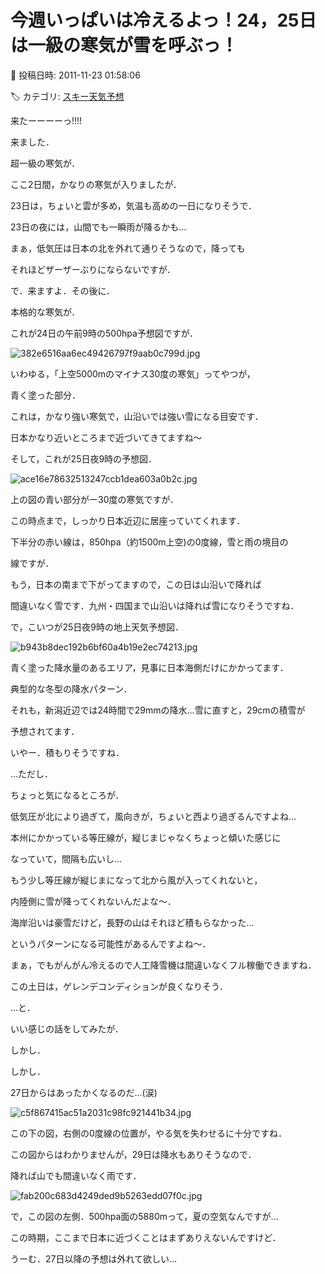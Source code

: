 # 今週いっぱいは冷えるよっ！24，25日は一級の寒気が雪を呼ぶっ！

📅 投稿日時: 2011-11-23 01:58:06

🏷️ カテゴリ: [スキー天気予想](c6554f5c3c106093b511a8daae23757e8.md)

来たーーーーっ!!!!





来ました．


超一級の寒気が．





ここ2日間，かなりの寒気が入りましたが．


23日は，ちょいと雲が多め，気温も高めの一日になりそうで．


23日の夜には，山間でも一瞬雨が降るかも…


まぁ，低気圧は日本の北を外れて通りそうなので，降っても


それほどザーザーぶりにならないですが．





で．来ますよ．その後に．


本格的な寒気が．





これが24日の午前9時の500hpa予想図ですが．




![382e6516aa6ec49426797f9aab0c799d.jpg](images/382e6516aa6ec49426797f9aab0c799d.jpg)




いわゆる，「上空5000mのマイナス30度の寒気」ってやつが，


青く塗った部分．


これは，かなり強い寒気で，山沿いでは強い雪になる目安です．


日本かなり近いところまで近づいてきてますね～





そして，これが25日夜9時の予想図．




![ace16e78632513247ccb1dea603a0b2c.jpg](images/ace16e78632513247ccb1dea603a0b2c.jpg)




上の図の青い部分がー30度の寒気ですが．


この時点まで，しっかり日本近辺に居座っていてくれます．


下半分の赤い線は，850hpa（約1500m上空)の0度線，雪と雨の境目の


線ですが．


もう，日本の南まで下がってますので，この日は山沿いで降れば


間違いなく雪です．九州・四国まで山沿いは降れば雪になりそうですね．





で，こいつが25日夜9時の地上天気予想図．




![b943b8dec192b6bf60a4b19e2ec74213.jpg](images/b943b8dec192b6bf60a4b19e2ec74213.jpg)




青く塗った降水量のあるエリア，見事に日本海側だけにかかってます．


典型的な冬型の降水パターン．


それも，新潟近辺では24時間で29mmの降水…雪に直すと，29cmの積雪が


予想されてます．





いやー．積もりそうですね．





…ただし．


ちょっと気になるところが．


低気圧が北により過ぎて，風向きが，ちょいと西より過ぎるんですよね…


本州にかかっている等圧線が，縦じまじゃなくちょっと傾いた感じに


なっていて，間隔も広いし…


もう少し等圧線が縦じまになって北から風が入ってくれないと，


内陸側に雪が降ってくれないんだよな～．





海岸沿いは豪雪だけど，長野の山はそれほど積もらなかった…


というパターンになる可能性があるんですよね～．





まぁ，でもがんがん冷えるので人工降雪機は間違いなくフル稼働できますね．


この土日は，ゲレンデコンディションが良くなりそう．








…と．


いい感じの話をしてみたが．


しかし．


しかし．


27日からはあったかくなるのだ…(涙)




![c5f867415ac51a2031c98fc921441b34.jpg](images/c5f867415ac51a2031c98fc921441b34.jpg)







この下の図，右側の0度線の位置が，やる気を失わせるに十分ですね．


この図からはわかりませんが，29日は降水もありそうなので．


降れば山でも間違いなく雨です．




![fab200c683d4249ded9b5263edd07f0c.jpg](images/fab200c683d4249ded9b5263edd07f0c.jpg)




で，この図の左側．500hpa面の5880mって，夏の空気なんですが…


この時期，ここまで日本に近づくことはまずありえないんですけど．





うーむ．27日以降の予想は外れて欲しい…
